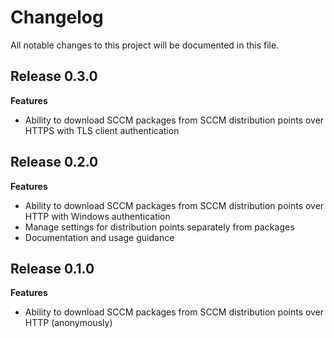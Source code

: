 # Changelog

All notable changes to this project will be documented in this file.

## Release 0.3.0

**Features**
* Ability to download SCCM packages from SCCM distribution points over HTTPS with TLS client authentication

## Release 0.2.0

**Features**
* Ability to download SCCM packages from SCCM distribution points over HTTP with Windows authentication
* Manage settings for distribution points separately from packages
* Documentation and usage guidance

## Release 0.1.0

**Features**
* Ability to download SCCM packages from SCCM distribution points over HTTP (anonymously)

